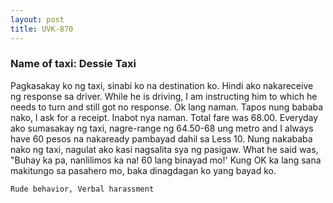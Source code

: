 ```yaml
---
layout: post
title: UVK-870
---
```


### Name of taxi: Dessie Taxi

Pagkasakay ko ng taxi, sinabi ko na destination ko. Hindi  ako nakareceive ng response sa driver. While he is driving, I am instructing him to which he needs to turn and still got no response. Ok lang naman. Tapos nung bababa nako, I ask for a receipt. Inabot nya naman. Total fare was 68.00. Everyday ako sumasakay ng taxi, nagre-range ng 64.50-68 ung metro and I always have 60 pesos na nakaready pambayad dahil sa Less 10. Nung nakababa nako ng taxi, nagulat ako kasi nagsalita sya ng pasigaw. What he said was, "Buhay ka pa, nanlilimos ka na! 60 lang binayad mo!' Kung OK ka lang sana makitungo sa pasahero mo, baka dinagdagan ko yang bayad ko.

```Rude behavior, Verbal harassment```

